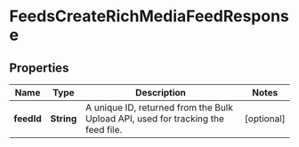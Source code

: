 

# FeedsCreateRichMediaFeedResponse


## Properties

| Name | Type | Description | Notes |
|------------ | ------------- | ------------- | -------------|
|**feedId** | **String** | A unique ID, returned from the Bulk Upload API, used for tracking the feed file. |  [optional] |



